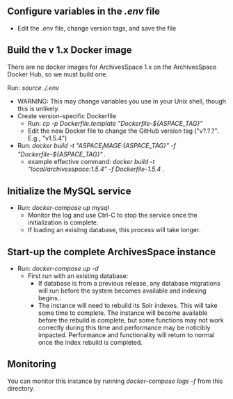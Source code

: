 

## Configure variables in the *.env* file
- Edit the *.env* file, change version tags, and save the file

## Build the v 1.x Docker image
There are no docker images for ArchivesSpace 1.x on the ArchivesSpace Docker Hub, so we must build one.

 Run: *source ./.env*
  - WARNING: This may change variables you use in your Unix shell, though this is unlikely.
- Create version-specific Dockerfile
  - Run: *cp -p Dockerfile.template "Dockerfile-${ASPACE_TAG}"*
  - Edit the new Docker file to change the GitHub version tag ("v?.?.?". E.g., "v1.5.4")
- Run: *docker build -t "${ASPACE_IMAGE}:${ASPACE_TAG}" -f "Dockerfile-${ASPACE_TAG}" .*
  - example effective command: *docker build -t "local/archivesspace:1.5.4" -f Dockerfile-1.5.4 .*

## Initialize the MySQL service
- Run: *docker-compose up mysql*
  - Monitor the log and use Ctrl-C to stop the service once the initialization is complete.
  - If loading an exisitng database, this process will take longer.

## Start-up the complete ArchivesSpace instance
- Run: *docker-compose up -d*
  - First run with an existing database:
    - If database is from a previous release, any database migrations will run before the system becomes available and indexing begins..
    - The instance will need to rebuild its Solr indexes. This will take some time to complete. The instance will become available
     before the rebuild is complete, but some functions may not work correctly during this time and performance may be noticibly
     impacted. Performance and functionality will return to normal once the index rebuild is completed.

## Monitoring

You can monitor this instance by running *docker-compose logs -f* from this directory.


